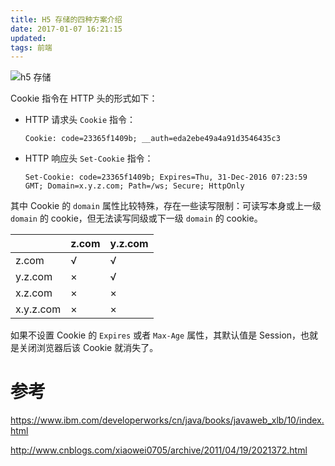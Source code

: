 ```yaml
---
title: H5 存储的四种方案介绍
date: 2017-01-07 16:21:15
updated:
tags: 前端
---
```


![h5 存储](/img/javascript/h5_storage.png)

Cookie 指令在 HTTP 头的形式如下：

- HTTP 请求头 `Cookie` 指令：

  ```
  Cookie: code=23365f1409b; __auth=eda2ebe49a4a91d3546435c3
  ```

- HTTP 响应头 `Set-Cookie` 指令：

  ```
  Set-Cookie: code=23365f1409b; Expires=Thu, 31-Dec-2016 07:23:59 GMT; Domain=x.y.z.com; Path=/ws; Secure; HttpOnly
  ```

其中 Cookie 的 `domain` 属性比较特殊，存在一些读写限制：可读写本身或上一级 `domain` 的 cookie，但无法读写同级或下一级 `domain` 的 cookie。

|           | z.com | y.z.com |
| --------- | ----- | ------- |
| z.com     | √     | √       |
| y.z.com   | ×     | √       |
| x.z.com   | ×     | ×       |
| x.y.z.com | ×     | ×       |

如果不设置 Cookie 的 `Expires` 或者 `Max-Age` 属性，其默认值是 Session，也就是关闭浏览器后该 Cookie 就消失了。

# 参考

https://www.ibm.com/developerworks/cn/java/books/javaweb_xlb/10/index.html

http://www.cnblogs.com/xiaowei0705/archive/2011/04/19/2021372.html


